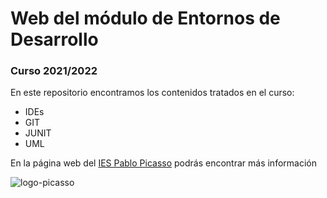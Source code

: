 # Web del módulo de Entornos de Desarrollo

### Curso 2021/2022

En este repositorio encontramos los contenidos tratados en el curso:
- IDEs
- GIT
- JUNIT
- UML

En la página web del [IES Pablo Picasso](https://iespablopicasso.es/web/) podrás encontrar más información

![logo-picasso](https://iespablopicasso.es/web/wp-content/uploads/2019/09/cropped-picassosemuevepicassosetransformamedio-1.png)
